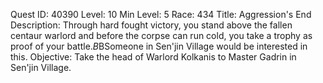 Quest ID: 40390
Level: 10
Min Level: 5
Race: 434
Title: Aggression's End
Description: Through hard fought victory, you stand above the fallen centaur warlord and before the corpse can run cold, you take a trophy as proof of your battle.$B$BSomeone in Sen'jin Village would be interested in this.
Objective: Take the head of Warlord Kolkanis to Master Gadrin in Sen'jin Village.
